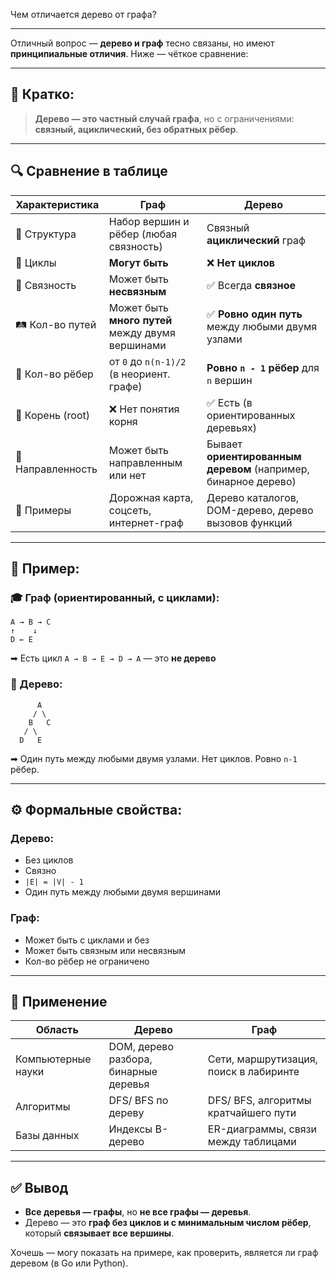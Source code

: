 Чем отличается дерево от графа?	

---

Отличный вопрос — **дерево и граф** тесно связаны, но имеют **принципиальные отличия**. Ниже — чёткое сравнение:

---

## 🧠 Кратко:

> **Дерево — это частный случай графа**, но с ограничениями:
> **связный, ациклический, без обратных рёбер**.

---

## 🔍 Сравнение в таблице

| Характеристика    | **Граф**                                         | **Дерево**                                                     |
| ----------------- | ------------------------------------------------ | -------------------------------------------------------------- |
| 🔢 Структура      | Набор вершин и рёбер (любая связность)           | Связный **ациклический** граф                                  |
| 🔁 Циклы          | **Могут быть**                                   | ❌ **Нет циклов**                                               |
| 🔗 Связность      | Может быть **несвязным**                         | ✅ Всегда **связное**                                           |
| 🛤 Кол-во путей   | Может быть **много путей** между двумя вершинами | ✅ **Ровно один путь** между любыми двумя узлами                |
| 📌 Кол-во рёбер   | от `0` до `n(n-1)/2` (в неориент. графе)         | **Ровно `n - 1` рёбер** для `n` вершин                         |
| 🎯 Корень (root)  | ❌ Нет понятия корня                              | ✅ Есть (в ориентированных деревьях)                            |
| 🔁 Направленность | Может быть направленным или нет                  | Бывает **ориентированным деревом** (например, бинарное дерево) |
| 🌳 Примеры        | Дорожная карта, соцсеть, интернет-граф           | Дерево каталогов, DOM-дерево, дерево вызовов функций           |

---

## 📌 Пример:

### 🎓 Граф (ориентированный, с циклами):

```
A → B → C
↑    ↓
D ← E
```

➡ Есть цикл `A → B → E → D → A` — это **не дерево**

### 🌳 Дерево:

```
      A
     / \
    B   C
   / \
  D   E
```

➡ Один путь между любыми двумя узлами. Нет циклов. Ровно `n-1` рёбер.

---

## ⚙️ Формальные свойства:

### Дерево:

* Без циклов
* Связно
* `|E| = |V| - 1`
* Один путь между любыми двумя вершинами

### Граф:

* Может быть с циклами и без
* Может быть связным или несвязным
* Кол-во рёбер не ограничено

---

## 🧮 Применение

| Область            | Дерево                                | Граф                                   |
| ------------------ | ------------------------------------- | -------------------------------------- |
| Компьютерные науки | DOM, дерево разбора, бинарные деревья | Сети, маршрутизация, поиск в лабиринте |
| Алгоритмы          | DFS/ BFS по дереву                    | DFS/ BFS, алгоритмы кратчайшего пути   |
| Базы данных        | Индексы B-дерево                      | ER-диаграммы, связи между таблицами    |

---

## ✅ Вывод

* **Все деревья — графы**, но **не все графы — деревья**.
* Дерево — это **граф без циклов и с минимальным числом рёбер**, который **связывает все вершины**.

Хочешь — могу показать на примере, как проверить, является ли граф деревом (в Go или Python).
